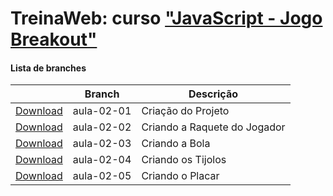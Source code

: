 
# TreinaWeb: curso ["JavaScript - Jogo Breakout"](https://www.treinaweb.com.br/curso/)



#### Lista de branches
|  | Branch | Descrição |
| ------ | ------ |  ------ | 
[Download](https://github.com/treinaweb/treinaweb-javascript-jogo-breakout/archive/aula-02-01.zip)    |  aula-02-01     | Criação do Projeto |
[Download](https://github.com/treinaweb/treinaweb-javascript-jogo-breakout/archive/aula-02-02.zip)    |  aula-02-02     | Criando a Raquete do Jogador |
[Download](https://github.com/treinaweb/treinaweb-javascript-jogo-breakout/archive/aula-02-03.zip)    |  aula-02-03     | Criando a Bola |
[Download](https://github.com/treinaweb/treinaweb-javascript-jogo-breakout/archive/aula-02-04.zip)    |  aula-02-04     | Criando os Tijolos |
[Download](https://github.com/treinaweb/treinaweb-javascript-jogo-breakout/archive/aula-02-05.zip)    |  aula-02-05     | Criando o Placar |
